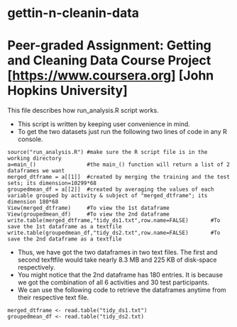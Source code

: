 # gettin-n-cleanin-data
Peer-graded Assignment: Getting and Cleaning Data Course Project [https://www.coursera.org] [John Hopkins University]
=====================================================================================================================
This file describes how run_analysis.R script works.
* This script is written by keeping user convenience in mind.
* To get the two datasets just run the following two lines of code in any R console.
```
source("run_analysis.R") #make sure the R script file is in the working directory
a=main_()                #the main_() function will return a list of 2 dataframes we want
merged_dtframe = a[[1]]  #created by merging the training and the test sets; its dimension=10299*68
groupedmean_df = a[[2]]  #created by averaging the values of each variable grouped by activity & subject of "merged_dtframe"; its dimension 180*68
View(merged_dtframe)     #To view the 1st dataframe
View(groupedmean_df)     #To view the 2nd dataframe
write.table(merged_dtframe,"tidy_ds1.txt",row.name=FALSE)       #To save the 1st dataframe as a textfile
write.table(groupedmean_df,"tidy_ds2.txt",row.name=FALSE)       #To save the 2nd dataframe as a textfile
```
* Thus, we have got the two dataframes in two text files. The first and second texftfile would take nearly 8.3 MB and 225 KB of disk-space respectively.
* You might notice that the 2nd dataframe has 180 entries. It is because we got the combination of all 6 activities and 30 test participants.
* We can use the following code to retrieve the dataframes anytime from their respective text file. 
```
merged_dtframe <- read.table("tidy_ds1.txt")
groupedmean_df <- read.table("tidy_ds2.txt)
```

